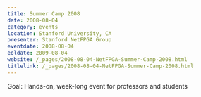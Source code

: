 ```yaml
---
title: Summer Camp 2008
date: 2008-08-04
category: events
location: Stanford University, CA
presenter: Stanford NetFPGA Group
eventdate: 2008-08-04
eoldate: 2009-08-04
website: /_pages/2008-08-04-NetFPGA-Summer-Camp-2008.html
titlelink: /_pages/2008-08-04-NetFPGA-Summer-Camp-2008.html
---
```


Goal: Hands-on, week-long event for professors and students
